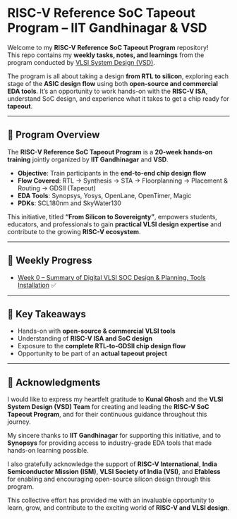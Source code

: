 # RISC-V Reference SoC Tapeout Program – IIT Gandhinagar & VSD

Welcome to my **RISC-V Reference SoC Tapeout Program** repository!  
This repo contains my **weekly tasks, notes, and learnings** from the program conducted by [VLSI System Design (VSD)](https://www.vlsisystemdesign.com/).

The program is all about taking a design **from RTL to silicon**, exploring each stage of the **ASIC design flow** using both **open-source and commercial EDA tools**. It’s an opportunity to work hands-on with the **RISC-V ISA**, understand SoC design, and experience what it takes to get a chip ready for **tapeout**. 

---

## 📌 Program Overview
The **RISC-V Reference SoC Tapeout Program** is a **20-week hands-on training** jointly organized by **IIT Gandhinagar** and **VSD**.  

- **Objective**: Train participants in the **end-to-end chip design flow**  
- **Flow Covered**: RTL → Synthesis → STA → Floorplanning → Placement & Routing → GDSII (Tapeout)  
- **EDA Tools**: Synopsys, Yosys, OpenLane, OpenTimer, Magic  
- **PDKs**: SCL180nm and SkyWater130  

This initiative, titled **“From Silicon to Sovereignty”**, empowers students, educators, and professionals to gain **practical VLSI design expertise** and contribute to the growing **RISC-V ecosystem**.

---

## 📂 Weekly Progress

- [Week 0 – Summary of Digital VLSI SOC Design & Planning, Tools Installation](Week1/README.md) ✅  
---

## 🚀 Key Takeaways
- Hands-on with **open-source & commercial VLSI tools**  
- Understanding of **RISC-V ISA and SoC design**  
- Exposure to the **complete RTL-to-GDSII chip design flow**  
- Opportunity to be part of an **actual tapeout project**  

---
## 🙏 Acknowledgments

I would like to express my heartfelt gratitude to **Kunal Ghosh** and the **VLSI System Design (VSD) Team** for creating and leading the **RISC-V SoC Tapeout Program**, and for their continuous guidance throughout this journey.  

My sincere thanks to **IIT Gandhinagar** for supporting this initiative, and to **Synopsys** for providing access to industry-grade EDA tools that made hands-on learning possible.  

I also gratefully acknowledge the support of **RISC-V International**, **India Semiconductor Mission (ISM)**, **VLSI Society of India (VSI)**, and **Efabless** for enabling and encouraging open-source silicon design through this program.  

This collective effort has provided me with an invaluable opportunity to learn, grow, and contribute to the exciting world of **RISC-V and VLSI design**.

